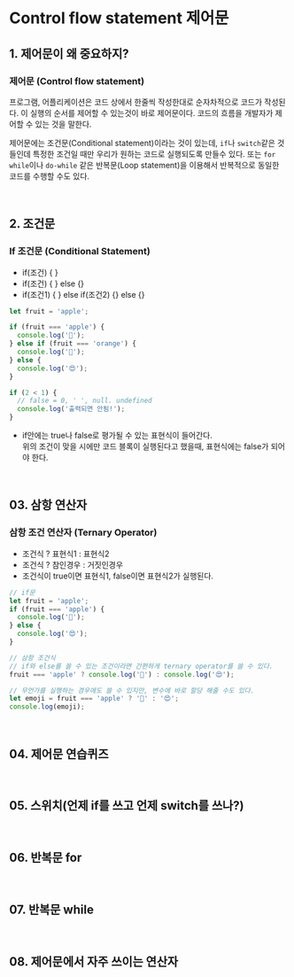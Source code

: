 # Control flow statement 제어문

## 1. 제어문이 왜 중요하지?

### 제어문 (Control flow statement)

프로그램, 어플리케이션은 코드 상에서 한줄씩 작성한대로 순자차적으로 코드가 작성된다.
이 실행의 순서를 제어할 수 있는것이 바로 제어문이다.
코드의 흐름을 개발자가 제어할 수 있는 것을 말한다.

제어문에는 조건문(Conditional statement)이라는 것이 있는데,
`if`나 `switch`같은 것들인데 특정한 조건일 때만 우리가 원하는 코드로 실행되도록 만들수 있다.
또는 `for while`이나 `do-while` 같은 반복문(Loop statement)을 이용해서 반복적으로 동일한 코드를 수행할 수도 있다.

<br />

## 2. 조건문

### If 조건문 (Conditional Statement)

- if(조건) { }
- if(조건) { } else {}
- if(조건1) { } else if(조건2) {} else {}

```javascript
let fruit = 'apple';

if (fruit === 'apple') {
  console.log('🍎');
} else if (fruit === 'orange') {
  console.log('🍊');
} else {
  console.log('😍');
}

if (2 < 1) {
  // false = 0, ' ', null. undefined
  console.log('출력되면 안됨!');
}
```

- if안에는 true나 false로 평가될 수 있는 표현식이 들어간다. <br />
  위의 조건이 맞을 시에만 코드 블록이 실행된다고 했을때, 표현식에는 false가 되어야 한다.

<br />

## 03. 삼항 연산자

### 삼항 조건 연산자 (Ternary Operator)

- 조건식 ? 표현식1 : 표현식2
- 조건식 ? 참인경우 : 거짓인경우
- 조건식이 true이면 표현식1, false이면 표현식2가 실행된다.

```javascript
// if문
let fruit = 'apple';
if (fruit === 'apple') {
  console.log('🍎');
} else {
  console.log('😍');
}

// 삼항 조건식
// if와 else를 쓸 수 있는 조건이라면 간편하게 ternary operator를 쓸 수 있다.
fruit === 'apple' ? console.log('🍎') : console.log('😍');

// 무언가를 실행하는 경우에도 쓸 수 있지만, 변수에 바로 할당 해줄 수도 있다.
let emoji = fruit === 'apple' ? '🍎' : '😍';
console.log(emoji);
```

<br />

## 04. 제어문 연습퀴즈

<br />

## 05. 스위치(언제 if를 쓰고 언제 switch를 쓰나?)

<br />

## 06. 반복문 for

<br />

## 07. 반복문 while

<br />

## 08. 제어문에서 자주 쓰이는 연산자
